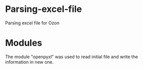 # Parsing-excel-file
Parsing excel file for Ozon
# Modules
The module "openpyxl" was used to read initial file and write the information in new one.
